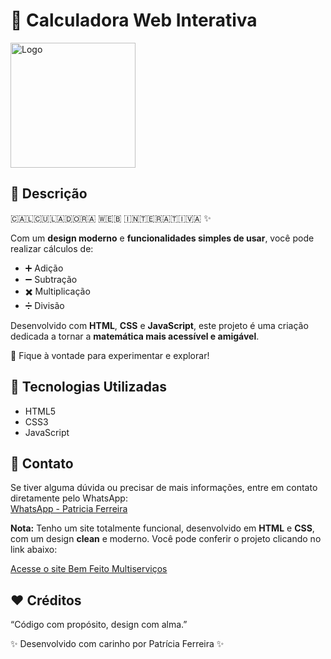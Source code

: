 # 🧮 Calculadora Web Interativa
<img src="./img/tela.PNG" alt="Logo" width="200" />

## 📝 Descrição

🇨‌🇦‌🇱‌🇨‌🇺‌🇱‌🇦‌🇩‌🇴‌🇷‌🇦‌ 🇼‌🇪‌🇧‌ 🇮‌🇳‌🇹‌🇪‌🇷‌🇦‌🇹‌🇮‌🇻‌🇦‌ ✨

Com um **design moderno** e **funcionalidades simples de usar**, você pode realizar cálculos de:

- ➕ Adição  
- ➖ Subtração  
- ✖️ Multiplicação  
- ➗ Divisão

Desenvolvido com **HTML**, **CSS** e **JavaScript**, este projeto é uma criação dedicada a tornar a **matemática mais acessível e amigável**.

🧠 Fique à vontade para experimentar e explorar!

## 🚀 Tecnologias Utilizadas

- HTML5  
- CSS3  
- JavaScript

## 📩 Contato

Se tiver alguma dúvida ou precisar de mais informações, entre em contato diretamente pelo WhatsApp:  
[WhatsApp - Patricia Ferreira](https://wa.me/5534999035964)

**Nota:** 
Tenho um site totalmente funcional, desenvolvido em **HTML** e **CSS**, com um design **clean** e moderno. Você pode conferir o projeto clicando no link abaixo:

<a href="https://pattymarwebdev.github.io/sitebemfeitomultiservicos/" target="_blank">Acesse o site Bem Feito Multiserviços</a>

## ❤️ Créditos

“Código com propósito, design com alma.”

✨ Desenvolvido com carinho por Patrícia Ferreira ✨
